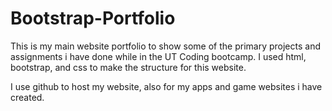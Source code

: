 # Bootstrap-Portfolio

This is my main website portfolio to show some of the primary projects and assignments i have done while in the UT Coding bootcamp. I used html, bootstrap, and css to make the structure for this website.

I use github to host my website, also for my apps and game websites i have created.

